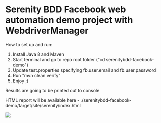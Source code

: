 # Serenity BDD Facebook web automation demo project with WebdriverManager


How to set up and run:
1. Install Java 8 and Maven 
2. Start terminal and go to repo root folder ("cd serenitybdd-facebook-demo")
3. Update test.properties specifying fb.user.email and fb.user.password 
3. Run "mvn clean verify"
4. Enjoy ;)

Results are going to be printed out to console

HTML report will be available here - ./serenitybdd-facebook-demo/target/site/serenity/index.html

![](https://github.com/arustamov/serenitybdd-facebook-demo/blob/master/serenitybdd-facebook-demo.gif)
